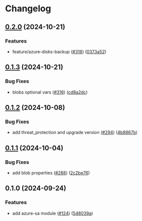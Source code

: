 # Changelog

## [0.2.0](https://github.com/prefapp/tfm/compare/azure-sa-v0.1.3...azure-sa-v0.2.0) (2024-10-21)


### Features

* feature/azure-disks-backup ([#318](https://github.com/prefapp/tfm/issues/318)) ([0373a52](https://github.com/prefapp/tfm/commit/0373a52cce175f587ae692e836a920bf815eb3bb))

## [0.1.3](https://github.com/prefapp/tfm/compare/azure-sa-v0.1.2...azure-sa-v0.1.3) (2024-10-21)


### Bug Fixes

* blobs optional vars ([#316](https://github.com/prefapp/tfm/issues/316)) ([cd8a2dc](https://github.com/prefapp/tfm/commit/cd8a2dce100b71fc42fef013fb6263ca868aa658))

## [0.1.2](https://github.com/prefapp/tfm/compare/azure-sa-v0.1.1...azure-sa-v0.1.2) (2024-10-08)


### Bug Fixes

* add threat_protection and upgrade version ([#294](https://github.com/prefapp/tfm/issues/294)) ([4b8867b](https://github.com/prefapp/tfm/commit/4b8867b7268153de19905a74dae1bda846ad33e8))

## [0.1.1](https://github.com/prefapp/tfm/compare/azure-sa-v0.1.0...azure-sa-v0.1.1) (2024-10-04)


### Bug Fixes

* add blob properties ([#288](https://github.com/prefapp/tfm/issues/288)) ([2c2be76](https://github.com/prefapp/tfm/commit/2c2be7653bd52e836c9e428b09918f9a4eab12e5))

## 0.1.0 (2024-09-24)


### Features

* add azure-sa module ([#124](https://github.com/prefapp/tfm/issues/124)) ([548039a](https://github.com/prefapp/tfm/commit/548039a9ad549915a7f00ead8885aff35a55078d))
